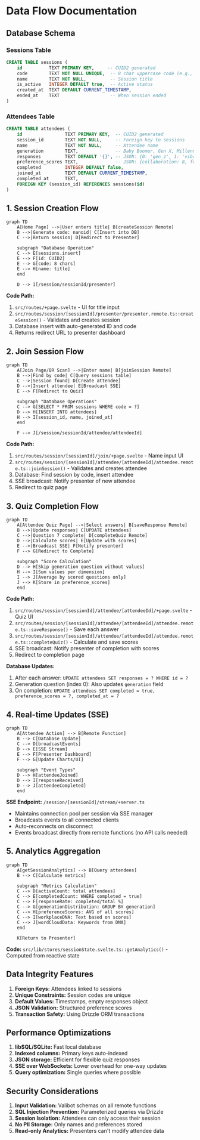 # Data Flow Documentation

## Database Schema

### Sessions Table
```sql
CREATE TABLE sessions (
    id          TEXT PRIMARY KEY,     -- CUID2 generated
    code        TEXT NOT NULL UNIQUE,  -- 8 char uppercase code (e.g., "TESTZT2L")
    name        TEXT NOT NULL,         -- Session title
    is_active   INTEGER DEFAULT true,  -- Active status
    created_at  TEXT DEFAULT CURRENT_TIMESTAMP,
    ended_at    TEXT                   -- When session ended
)
```

### Attendees Table
```sql
CREATE TABLE attendees (
    id                TEXT PRIMARY KEY,  -- CUID2 generated
    session_id        TEXT NOT NULL,     -- Foreign key to sessions
    name              TEXT NOT NULL,     -- Attendee name
    generation        TEXT,              -- Baby Boomer, Gen X, Millennial, Gen Z
    responses         TEXT DEFAULT '{}', -- JSON: {0: 'gen_z', 1: 'vibrant_lounge', ...}
    preference_scores TEXT,              -- JSON: {collaboration: 8, formality: 5, ...}
    completed         INTEGER DEFAULT false,
    joined_at         TEXT DEFAULT CURRENT_TIMESTAMP,
    completed_at      TEXT,
    FOREIGN KEY (session_id) REFERENCES sessions(id)
)
```

## 1. Session Creation Flow

```mermaid
graph TD
    A[Home Page] -->|User enters title| B[createSession Remote]
    B -->|Generate code: nanoid| C[Insert into DB]
    C -->|Return session| D[Redirect to Presenter]
    
    subgraph "Database Operation"
    C --> E[sessions.insert]
    E --> F[id: CUID2]
    E --> G[code: 8 chars]
    E --> H[name: title]
    end
    
    D --> I[/session/sessionId/presenter]
```

**Code Path:**
1. `src/routes/+page.svelte` - UI for title input
2. `src/routes/session/[sessionId]/presenter/presenter.remote.ts::createSession()` - Validates and creates session
3. Database insert with auto-generated ID and code
4. Returns redirect URL to presenter dashboard

## 2. Join Session Flow

```mermaid
graph TD
    A[Join Page/QR Scan] -->|Enter name| B[joinSession Remote]
    B -->|Find by code| C[Query sessions table]
    C -->|Session found| D[Create attendee]
    D -->|Insert attendee| E[Broadcast SSE]
    E --> F[Redirect to Quiz]
    
    subgraph "Database Operations"
    C --> G[SELECT * FROM sessions WHERE code = ?]
    D --> H[INSERT INTO attendees]
    H --> I[session_id, name, joined_at]
    end
    
    F --> J[/session/sessionId/attendee/attendeeId]
```

**Code Path:**
1. `src/routes/session/[sessionId]/join/+page.svelte` - Name input UI
2. `src/routes/session/[sessionId]/attendee/[attendeeId]/attendee.remote.ts::joinSession()` - Validates and creates attendee
3. Database: Find session by code, insert attendee
4. SSE broadcast: Notify presenter of new attendee
5. Redirect to quiz page

## 3. Quiz Completion Flow

```mermaid
graph TD
    A[Attendee Quiz Page] -->|Select answers| B[saveResponse Remote]
    B -->|Update responses| C[UPDATE attendees]
    C -->|Question 7 complete| D[completeQuiz Remote]
    D -->|Calculate scores| E[Update with scores]
    E -->|Broadcast SSE| F[Notify presenter]
    F --> G[Redirect to Complete]
    
    subgraph "Score Calculation"
    D --> H[Skip generation question without values]
    H --> I[Sum values per dimension]
    I --> J[Average by scored questions only]
    J --> K[Store in preference_scores]
    end
```

**Code Path:**
1. `src/routes/session/[sessionId]/attendee/[attendeeId]/+page.svelte` - Quiz UI
2. `src/routes/session/[sessionId]/attendee/[attendeeId]/attendee.remote.ts::saveResponse()` - Save each answer
3. `src/routes/session/[sessionId]/attendee/[attendeeId]/attendee.remote.ts::completeQuiz()` - Calculate and save scores
4. SSE broadcast: Notify presenter of completion with scores
5. Redirect to completion page

**Database Updates:**
1. After each answer: `UPDATE attendees SET responses = ? WHERE id = ?`
2. Generation question (index 0): Also updates `generation` field
3. On completion: `UPDATE attendees SET completed = true, preference_scores = ?, completed_at = ?`

## 4. Real-time Updates (SSE)

```mermaid
graph TD
    A[Attendee Action] --> B[Remote Function]
    B --> C[Database Update]
    C --> D[broadcastEvents]
    D --> E[SSE Stream]
    E --> F[Presenter Dashboard]
    F --> G[Update Charts/UI]
    
    subgraph "Event Types"
    D --> H[attendeeJoined]
    D --> I[responseReceived]
    D --> J[attendeeCompleted]
    end
```

**SSE Endpoint:** `/session/[sessionId]/stream/+server.ts`
- Maintains connection pool per session via SSE manager
- Broadcasts events to all connected clients
- Auto-reconnects on disconnect
- Events broadcast directly from remote functions (no API calls needed)

## 5. Analytics Aggregation

```mermaid
graph TD
    A[getSessionAnalytics] --> B[Query attendees]
    B --> C[Calculate metrics]
    
    subgraph "Metrics Calculation"
    C --> D[activeCount: total attendees]
    C --> E[completedCount: WHERE completed = true]
    C --> F[responseRate: completed/total %]
    C --> G[generationDistribution: GROUP BY generation]
    C --> H[preferenceScores: AVG of all scores]
    C --> I[workplaceDNA: Text based on scores]
    C --> J[wordCloudData: Keywords from DNA]
    end
    
    K[Return to Presenter]
```

**Code:** `src/lib/stores/sessionState.svelte.ts::getAnalytics()` - Computed from reactive state

## Data Integrity Features

1. **Foreign Keys:** Attendees linked to sessions
2. **Unique Constraints:** Session codes are unique
3. **Default Values:** Timestamps, empty responses object
4. **JSON Validation:** Structured preference scores
5. **Transaction Safety:** Using Drizzle ORM transactions

## Performance Optimizations

1. **libSQL/SQLite:** Fast local database
2. **Indexed columns:** Primary keys auto-indexed
3. **JSON storage:** Efficient for flexible quiz responses
4. **SSE over WebSockets:** Lower overhead for one-way updates
5. **Query optimization:** Single queries where possible

## Security Considerations

1. **Input Validation:** Valibot schemas on all remote functions
2. **SQL Injection Prevention:** Parameterized queries via Drizzle
3. **Session Isolation:** Attendees can only access their session
4. **No PII Storage:** Only names and preferences stored
5. **Read-only Analytics:** Presenters can't modify attendee data